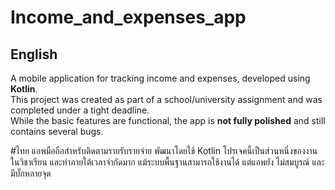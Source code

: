 # Income_and_expenses_app

## English
A mobile application for tracking income and expenses, developed using **Kotlin**.  
This project was created as part of a school/university assignment and was completed under a tight deadline.  
While the basic features are functional, the app is **not fully polished** and still contains several bugs.

#ไทย
แอพมือถือสำหรับติดตามรายรับรายจ่าย พัฒนาโดยใช้ Kotlin
โปรเจคนี้เป็นส่วนหนึ่งของงานในวิชาเรียน และทำภายใต้เวลาจำกัดมาก
แม้ระบบพื้นฐานสามารถใช้งานได้ แต่แอพยัง ไม่สมบูรณ์ และมีบั๊กหลายจุด
